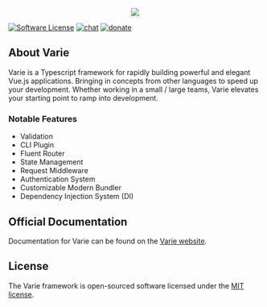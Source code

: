 <p align="center">
  <img src="https://avatars3.githubusercontent.com/u/33902889?s=200&v=4">
</p>

<p align="center">
  
  [![Software License](https://img.shields.io/badge/license-MIT-brightgreen.svg?style=flat-square)](https://github.com/variejs/framework/blob/master/LICENSE)
[![chat](https://img.shields.io/badge/chat-discord-7289DA.svg?style=flat-square)](https://discordapp.com/invite/yjBtbvm)
[![donate](https://img.shields.io/badge/$-donate-ff5f5f.svg?style=flat-square)](https://www.paypal.me/lukepolo)
  
</p>  
  
  
## About Varie

Varie is a Typescript framework for rapidly building powerful and elegant Vue.js applications. Bringing
in concepts from other languages to speed up your development. Whether working in
a small / large teams, Varie elevates your starting point to ramp into
development.

### Notable Features

- Validation
- CLI Plugin
- Fluent Router
- State Management
- Request Middleware
- Authentication System
- Customizable Modern Bundler
- Dependency Injection System (DI)

## Official Documentation

Documentation for Varie can be found on the [Varie website](https://varie.io/docs/latest).

## License

The Varie framework is open-sourced software licensed under the [MIT license](http://opensource.org/licenses/MIT).
